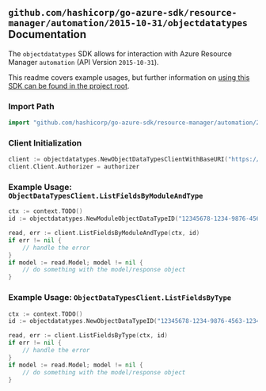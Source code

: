 
## `github.com/hashicorp/go-azure-sdk/resource-manager/automation/2015-10-31/objectdatatypes` Documentation

The `objectdatatypes` SDK allows for interaction with Azure Resource Manager `automation` (API Version `2015-10-31`).

This readme covers example usages, but further information on [using this SDK can be found in the project root](https://github.com/hashicorp/go-azure-sdk/tree/main/docs).

### Import Path

```go
import "github.com/hashicorp/go-azure-sdk/resource-manager/automation/2015-10-31/objectdatatypes"
```


### Client Initialization

```go
client := objectdatatypes.NewObjectDataTypesClientWithBaseURI("https://management.azure.com")
client.Client.Authorizer = authorizer
```


### Example Usage: `ObjectDataTypesClient.ListFieldsByModuleAndType`

```go
ctx := context.TODO()
id := objectdatatypes.NewModuleObjectDataTypeID("12345678-1234-9876-4563-123456789012", "example-resource-group", "automationAccountName", "moduleName", "objectDataTypeName")

read, err := client.ListFieldsByModuleAndType(ctx, id)
if err != nil {
	// handle the error
}
if model := read.Model; model != nil {
	// do something with the model/response object
}
```


### Example Usage: `ObjectDataTypesClient.ListFieldsByType`

```go
ctx := context.TODO()
id := objectdatatypes.NewObjectDataTypeID("12345678-1234-9876-4563-123456789012", "example-resource-group", "automationAccountName", "objectDataTypeName")

read, err := client.ListFieldsByType(ctx, id)
if err != nil {
	// handle the error
}
if model := read.Model; model != nil {
	// do something with the model/response object
}
```
